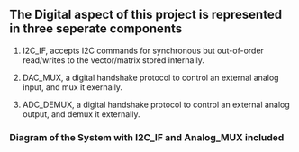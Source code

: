 ## The Digital aspect of this project is represented in three seperate components

1. I2C_IF, accepts I2C commands for synchronous but out-of-order read/writes to the vector/matrix stored internally.

2. DAC_MUX, a digital handshake protocol to control an external analog input, and mux it exernally.

3. ADC_DEMUX, a digital handshake protocol to control an external analog output, and demux it externally.

### Diagram of the System with I2C_IF and Analog_MUX included


